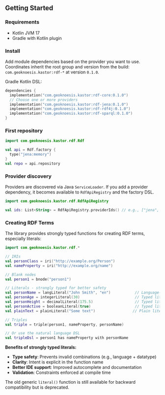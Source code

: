## Getting Started

### Requirements
- Kotlin JVM 17
- Gradle with Kotlin plugin

### Install
Add module dependencies based on the provider you want to use. Coordinates inherit the root group and version from the build: `com.geoknoesis.kastor:rdf-*` at version `0.1.0`.

Gradle Kotlin DSL:
```kotlin
dependencies {
  implementation("com.geoknoesis.kastor:rdf-core:0.1.0")
  // Choose one or more providers
  implementation("com.geoknoesis.kastor:rdf-jena:0.1.0")
  implementation("com.geoknoesis.kastor:rdf-rdf4j:0.1.0")
  implementation("com.geoknoesis.kastor:rdf-sparql:0.1.0")
}
```

### First repository
```kotlin
import com.geoknoesis.kastor.rdf.Rdf

val api = Rdf.factory {
  type("jena:memory")
}
val repo = api.repository
```

### Provider discovery
Providers are discovered via Java `ServiceLoader`. If you add a provider dependency, it becomes available to `RdfApiRegistry` and the factory DSL.

```kotlin
import com.geoknoesis.kastor.rdf.RdfApiRegistry

val ids: List<String> = RdfApiRegistry.providerIds() // e.g., ["jena", "rdf4j", "sparql"]
```

### Creating RDF Terms

The library provides strongly typed functions for creating RDF terms, especially literals:

```kotlin
import com.geoknoesis.kastor.rdf.*

// IRIs
val personClass = iri("http://example.org/Person")
val nameProperty = iri("http://example.org/name")

// Blank nodes
val person1 = bnode("person1")

// Literals - strongly typed for better safety
val personName = langLiteral("John Smith", "en")           // Language-tagged literal
val personAge = integerLiteral(30)                         // Typed literal (xsd:integer)
val personHeight = decimalLiteral(175.5)                   // Typed literal (xsd:decimal)
val personActive = booleanLiteral(true)                    // Typed literal (xsd:boolean)
val plainText = plainLiteral("Some text")                 // Plain literal (xsd:string)

// Triples
val triple = triple(person1, nameProperty, personName)

// Or use the natural language DSL
val tripleDsl = person1 has nameProperty with personName
```

**Benefits of strongly typed literals:**
- **Type safety**: Prevents invalid combinations (e.g., language + datatype)
- **Clarity**: Intent is explicit in the function name
- **Better IDE support**: Improved autocomplete and documentation
- **Validation**: Constraints enforced at compile time

The old generic `literal()` function is still available for backward compatibility but is deprecated.

